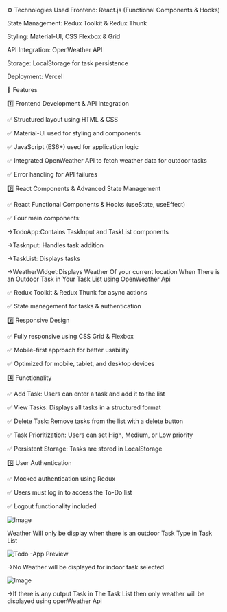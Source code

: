 ⚙️ Technologies Used
Frontend: React.js (Functional Components & Hooks)

State Management: Redux Toolkit & Redux Thunk

Styling: Material-UI, CSS Flexbox & Grid

API Integration: OpenWeather API

Storage: LocalStorage for task persistence

Deployment: Vercel

📌 Features

1️⃣ Frontend Development & API Integration

✅ Structured layout using HTML & CSS

✅ Material-UI used for styling and components

✅ JavaScript (ES6+) used for application logic

✅ Integrated OpenWeather API to fetch weather data for outdoor tasks

✅ Error handling for API failures

2️⃣ React Components & Advanced State Management

✅ React Functional Components & Hooks (useState, useEffect)

✅ Four main components:

->TodoApp:Contains TaskInput and TaskList components

->Tasknput: Handles task addition

->TaskList: Displays tasks

->WeatherWidget:Displays Weather Of your current location When There is an Outdoor Task in Your Task List using OpenWeather Api

✅ Redux Toolkit & Redux Thunk for async actions

✅ State management for tasks & authentication


3️⃣ Responsive Design

✅ Fully responsive using CSS Grid & Flexbox

✅ Mobile-first approach for better usability

✅ Optimized for mobile, tablet, and desktop devices

4️⃣ Functionality

✅ Add Task: Users can enter a task and add it to the list

✅ View Tasks: Displays all tasks in a structured format

✅ Delete Task: Remove tasks from the list with a delete button

✅ Task Prioritization: Users can set High, Medium, or Low priority

✅ Persistent Storage: Tasks are stored in LocalStorage

5️⃣ User Authentication

✅ Mocked authentication using Redux

✅ Users must log in to access the To-Do list

✅ Logout functionality included

![Image](https://github.com/user-attachments/assets/e554c095-156f-46a8-a6ff-394e10335a7c)

Weather Will only be display when there is an outdoor Task Type in Task List

![Todo -App Preview](https://github.com/user-attachments/assets/2c6c0d94-39df-463a-868d-bed581adcf8f)

->No Weather will be displayed for indoor task selected

![Image](https://github.com/user-attachments/assets/4ec5ca14-0aeb-4d6f-b561-66c3b54ed9c5)


->If there is any output Task in The Task List then only weather will be displayed using openWeather Api


